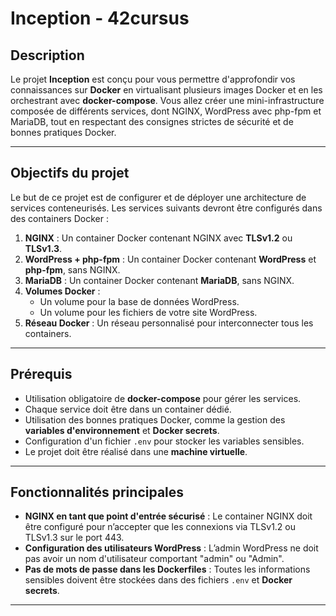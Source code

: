 # Inception - 42cursus

## Description
Le projet **Inception** est conçu pour vous permettre d'approfondir vos connaissances sur **Docker** en virtualisant plusieurs images Docker et en les orchestrant avec **docker-compose**. Vous allez créer une mini-infrastructure composée de différents services, dont NGINX, WordPress avec php-fpm et MariaDB, tout en respectant des consignes strictes de sécurité et de bonnes pratiques Docker.

---

## Objectifs du projet

Le but de ce projet est de configurer et de déployer une architecture de services conteneurisés. Les services suivants devront être configurés dans des containers Docker :

1. **NGINX** : Un container Docker contenant NGINX avec **TLSv1.2** ou **TLSv1.3**.
2. **WordPress + php-fpm** : Un container Docker contenant **WordPress** et **php-fpm**, sans NGINX.
3. **MariaDB** : Un container Docker contenant **MariaDB**, sans NGINX.
4. **Volumes Docker** :
   - Un volume pour la base de données WordPress.
   - Un volume pour les fichiers de votre site WordPress.
5. **Réseau Docker** : Un réseau personnalisé pour interconnecter tous les containers.

---

## Prérequis

- Utilisation obligatoire de **docker-compose** pour gérer les services.
- Chaque service doit être dans un container dédié.
- Utilisation des bonnes pratiques Docker, comme la gestion des **variables d'environnement** et **Docker secrets**.
- Configuration d'un fichier `.env` pour stocker les variables sensibles.
- Le projet doit être réalisé dans une **machine virtuelle**.

---

## Fonctionnalités principales

- **NGINX en tant que point d'entrée sécurisé** : Le container NGINX doit être configuré pour n’accepter que les connexions via TLSv1.2 ou TLSv1.3 sur le port 443.
- **Configuration des utilisateurs WordPress** : L’admin WordPress ne doit pas avoir un nom d'utilisateur comportant "admin" ou "Admin".
- **Pas de mots de passe dans les Dockerfiles** : Toutes les informations sensibles doivent être stockées dans des fichiers `.env` et **Docker secrets**.

---
